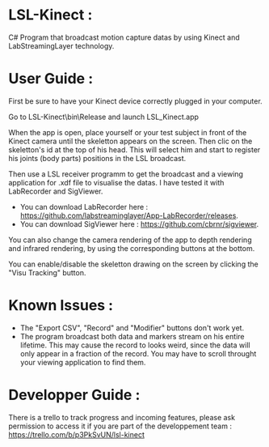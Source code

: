 # LSL-Kinect :
C# Program that broadcast motion capture datas by using Kinect and LabStreamingLayer technology.

# User Guide :

First be sure to have your Kinect device correctly plugged in your computer.

Go to LSL-Kinect\bin\Release and launch LSL_Kinect.app

When the app is open, place yourself or your test subject in front of the Kinect camera until the skeletton appears on the screen.
Then clic on the skeletton's id at the top of his head. This will select him and start to register his joints (body parts) positions in the LSL broadcast.

Then use a LSL receiver programm to get the broadcast and a viewing application for .xdf file to visualise the datas. 
I have tested it with LabRecorder and SigViewer.

- You can download LabRecorder here : https://github.com/labstreaminglayer/App-LabRecorder/releases.
- You can download SigViewer here :  https://github.com/cbrnr/sigviewer.

You can also change the camera rendering of the app to depth rendering and infrared rendering, by using the corresponding buttons at the bottom.

You can enable/disable the skeletton drawing on the screen by clicking the "Visu Tracking" button.

# Known Issues :

- The "Export CSV", "Record" and "Modifier" buttons don't work yet.
- The program broadcast both data and markers stream on his entire lifetime. This may cause the record to looks weird, since the data will only appear in a fraction of the record. You may have to scroll throught your viewing application to find them.


# Developper Guide :

There is a trello to track progress and incoming features, please ask permission to access it if you are part of the developpement team :
https://trello.com/b/p3PkSvUN/lsl-kinect
